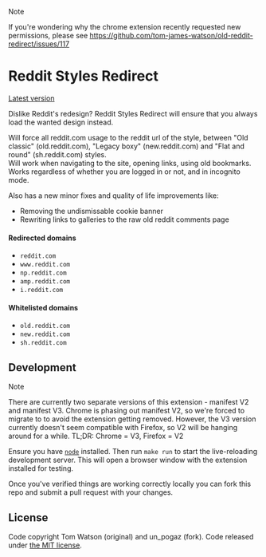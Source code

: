 > [!NOTE]  
> If you're wondering why the chrome extension recently requested new permissions, please see https://github.com/tom-james-watson/old-reddit-redirect/issues/117

# Reddit Styles Redirect

[Latest version](https://github.com/un-pogaz/reddit-styles-redirect/releases/latest)

Dislike Reddit's redesign? Reddit Styles Redirect will ensure that you always load the wanted design instead.

Will force all reddit.com usage to the reddit url of the style, between "Old classic" (old.reddit.com), "Legacy boxy" (new.reddit.com) and "Flat and round" (sh.reddit.com) styles.<br>
Will work when navigating to the site, opening links, using old bookmarks. Works regardless of whether you are logged in or not, and in incognito mode.

Also has a new minor fixes and quality of life improvements like:

- Removing the undismissable cookie banner
- Rewriting links to galleries to the raw old reddit comments page

#### Redirected domains

- `reddit.com`
- `www.reddit.com`
- `np.reddit.com`
- `amp.reddit.com`
- `i.reddit.com`

#### Whitelisted domains

- `old.reddit.com`
- `new.reddit.com`
- `sh.reddit.com`

## Development

> [!NOTE]  
> There are currently two separate versions of this extension - manifest V2 and manifest V3.
> Chrome is phasing out manifest V2, so we're forced to migrate to to avoid the extension getting removed. However, the V3 version currently doesn't seem compatible with Firefox, so V2 will be hanging around for a while.
> TL;DR: Chrome = V3, Firefox = V2

Ensure you have [`node`](https://nodejs.org/en) installed. Then run `make run` to start the live-reloading development server. This will open a browser window with the extension installed for testing.

Once you've verified things are working correctly locally you can fork this repo and submit a pull request with your changes.

## License

Code copyright Tom Watson (original) and un_pogaz (fork). Code released under [the MIT license](LICENSE.txt).
